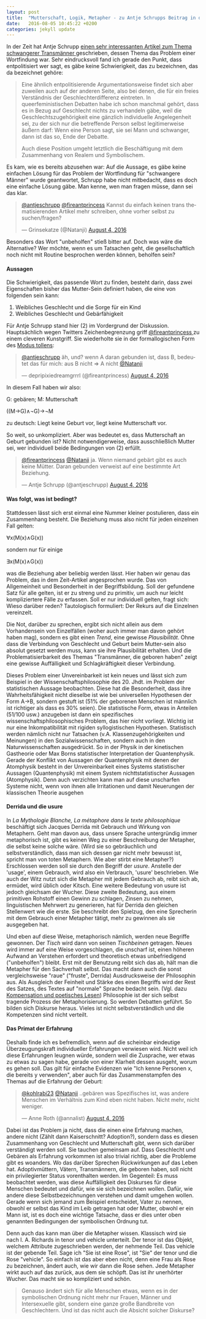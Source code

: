 ```yaml
---
layout: post
title:  "Mutterschaft, Logik, Metapher - zu Antje Schrupps Beitrag in der Zeit"
date:   2016-08-05 10:45:22 +0200
categories: jekyll update
---
```


In der Zeit hat Antje Schrupp <a href="http://www.zeit.de/kultur/2016-08/geburt-vaeter-transsexualitaet-queer-feminismus-10nach8" title="DIE ZEIT: Mama, Papa, Väterin"> einen sehr interessanten Artikel zum Thema schwangerer Transmänner </a> geschrieben, dessen Thema das Problem einer Wortfindung war. Sehr eindrucksvoll fand ich gerade den Punkt, dass entpolitisiert wer sagt, es gäbe keine Schwierigkeit, das zu bezeichnen, das da bezeichnet gehöre:

>Eine ähnlich entpolitisierende Argumentationsweise findet sich aber zuweilen auch auf der anderen Seite, also bei denen, die für ein freies Verständnis der Geschlechterdifferenz eintreten. In queerfeministischen Debatten habe ich schon manchmal gehört, dass es in Bezug auf Geschlecht nichts zu verhandeln gäbe, weil die Geschlechtszugehörigkeit eine gänzlich individuelle Angelegenheit sei, zu der sich nur die betreffende Person selbst legitimerweise äußern darf: Wenn eine Person sagt, sie sei Mann und schwanger, dann ist das so, Ende der Debatte.
>
>Auch diese Position umgeht letztlich die Beschäftigung mit dem Zusammenhang von Realem und Symbolischem.

Es kam, wie es bereits abzusehen war: Auf die Aussage, es gäbe keine einfachen Lösung für das Problem der Wortfindung für "schwangere Männer" wurde geantwortet, Schrupp habe nicht mitbedacht, dass es doch eine einfache Lösung gäbe. Man kenne, wen man fragen müsse, dann sei das klar.

<blockquote class="twitter-tweet" data-conversation="none" data-lang="en"><p lang="de" dir="ltr"><a href="https://twitter.com/antjeschrupp">@antjeschrupp</a> <a href="https://twitter.com/fireantprincess">@fireantprincess</a> Kannst du einfach keinen trans thematisierenden Artikel mehr schreiben, ohne vorher selbst zu suchen/fragen?</p>&mdash; Grinsekatze (@Natanji) <a href="https://twitter.com/Natanji/status/761113199890411520">August 4, 2016</a></blockquote>
<script async src="//platform.twitter.com/widgets.js" charset="utf-8"></script>

Besonders das Wort "unbeholfen" stieß bitter auf. Doch was wäre die Alternative? Wer möchte, wenn es um Tatsachen geht, die gesellschaftlich noch nicht mit Routine besprochen werden können, beholfen sein?

#### Aussagen

Die Schwierigkeit, das passende Wort zu finden, besteht darin, dass zwei Eigenschaften bisher das Mutter-Sein definiert haben, die eine von folgenden sein kann:
1. Weibliches Geschlecht und die Sorge für ein Kind
2. Weibliches Geschlecht und Gebärfähigkeit

Für Antje Schrupp stand hier (2) im Vordergrund der Diskussion.
Hauptsächlich wegen Twitters Zeichenbegrenzung griff <a href="twitter.com/@fireantprincess"> @fireantprincess </a> zu einem cleveren Kunstgriff. Sie wiederholte sie in der formallogischen Form des <a href="https://de.wikipedia.org/wiki/Modus_tollens"> Modus tollens</a>:

<blockquote class="twitter-tweet" data-lang="en"><p lang="de" dir="ltr"><a href="https://twitter.com/antjeschrupp">@antjeschrupp</a> äh, und? wenn A daran gebunden ist, dass B, bedeutet das für mich: aus B nicht =&gt; A nicht <a href="https://twitter.com/Natanji">@Natanji</a></p>&mdash; depripixiedreamgrrrl (@fireantprincess) <a href="https://twitter.com/fireantprincess/status/761138800164794368">August 4, 2016</a></blockquote>
<script async src="//platform.twitter.com/widgets.js" charset="utf-8"></script>

In diesem Fall haben wir also:

  G: gebären; M: Mutterschaft

  ((M→G)∧¬G)→¬M

zu deutsch: Liegt keine Geburt vor, liegt keine Mutterschaft vor.

So weit, so unkompliziert. Aber was bedeutet es, dass Mutterschaft an Geburt gebunden ist? Nicht notwendigerweise, dass ausschließlich Mutter sei, wer individuell beide Bedingungen von (2) erfüllt.

<blockquote class="twitter-tweet" data-lang="en"><p lang="de" dir="ltr"><a href="https://twitter.com/fireantprincess">@fireantprincess</a> <a href="https://twitter.com/Natanji">@Natanji</a> ja. Wenn niemand gebärt gibt es auch keine Mütter. Daran gebunden verweist auf eine bestimmte Art Beziehung.</p>&mdash; Antje Schrupp (@antjeschrupp) <a href="https://twitter.com/antjeschrupp/status/761140315751346176">August 4, 2016</a></blockquote>
<script async src="//platform.twitter.com/widgets.js" charset="utf-8"></script>

#### Was folgt, was ist bedingt?

Stattdessen lässt sich erst einmal eine Nummer kleiner postulieren, dass ein Zusammenhang besteht. Die Beziehung muss also nicht für jeden einzelnen Fall gelten:

  ∀x(M(x)∧G(x))

sondern nur für einige

  ∃x(M(x)∧G(x))

was die Beziehung aber beliebig werden lässt. Hier haben wir genau das Problem, das in dem Zeit-Artikel angesprochen wurde. Das von Allgemeinheit und Besonderheit in der Begriffsbildung. Soll der gefundene Satz für alle gelten, ist er zu streng und zu primitiv, um auch nur leicht kompliziertere Fälle zu erfassen. Soll er nur individuell gelten, fragt sich: Wieso darüber reden? Tautologisch formuliert: Der Rekurs auf die Einzelnen vereinzelt.

Die Not, darüber zu sprechen, ergibt sich nicht allein aus dem Vorhandensein von Einzelfällen (woher auch immer man davon gehört haben mag), sondern es gibt einen _Trend_, eine gewisse _Plausibilität_. Ohne dass die Verbindung von Geschlecht und Geburt beim Mutter-sein also absolut gesetzt werden muss, kann sie ihre Plausibilität erhalten. Und die Problematisierbarkeit des Themas "Transmänner, die geboren haben" zeigt eine gewisse Auffälligkeit und Schlagkräftigkeit dieser Verbindung.

Dieses Problem einer Unvereinbarkeit ist kein neues und lässt sich zum Beispiel in der Wissenschaftsphilosophie des 20. Jhdt. im Problem der statistischen Aussage beobachten. Diese hat die Besonderheit, dass ihre Wahrheitsfähigkeit nicht dieselbe ist wie bei universellen Hypothesen der Form A->B, sondern gestuft ist (51% der geborenen Menschen ist männlich ist richtiger als dass es 30% seien).
Die statistische Form, etwas in Anteilen (51/100 usw.) anzugeben ist dann ein spezifisches wissenschaftsphilosophisches Problem, das hier nicht vorliegt. Wichtig ist nur eine Inkompatibilität mit rigiden syllogistischen Hypothesen. Statistisch werden nämlich nicht nur Tatsachen (v.A. Klassenzugehörigkeiten und Meinungen) in den Sozialwissenschaften, sondern auch in den Naturwissenschaften ausgedrückt. So in der Physik in der kinetischen Gastheorie oder Max Borns statistischer Interpretation der Quantenphysik. Gerade der Konflikt von Aussagen der Quantenphysik mit denen der Atomphysik besteht in der Unvereinbarkeit eines Systems statistischer Aussagen (Quantenphysik) mit einem System nichttstatistischer Aussagen (Atomphysik). Denn auch verzichten kann man auf diese unscharfen Systeme nicht, wenn von ihnen alle Irritationen und damit Neuerungen der klassischen Theorie ausgehen

####  Derrida und die usure

In _La Mythologie Blanche, La métaphore dans le texte philosophique_ beschäftigt sich Jacques Derrida mit Gebrauch und Wirkung von Metaphern. Geht man davon aus, dass unsere Sprache untergründig immer metaphorisch ist, gibt es keinen Weg zu einer Beschreibung der Metapher, die selbst keine solche wäre. (Wird sie so gebräuchlich und selbstverständlich, dass man sich dessen gar nicht mehr bewusst ist, spricht man von toten Metaphern. Wie aber stirbt eine Metapher?) Erschlossen werden soll sie durch den Begriff der _usure_. Anstelle der 'usage', einem Gebrauch, wird also ein Verbrauch, 'usure' beschrieben. Wie auch der Witz nutzt sich die Metapher mit jedem Gebrauch ab, reibt sich ab, ermüdet, wird üblich oder Kitsch. Eine weitere Bedeutung von usure ist jedoch gleichsam der Wucher. Diese zweite Bedeutung, aus einem primitiven Rohstoff einen Gewinn zu schlagen, Zinsen zu nehmen, linguistischen Mehrwert zu generieren, hat für Derrida den gleichen Stellenwert wie die erste. Sie beschreibt den Spielzug, den eine Sprecherin mit dem Gebrauch einer Metapher tätigt, mehr zu gewinnen als sie ausgegeben hat.

Und eben auf diese Weise, metaphorisch nämlich, werden neue Begriffe gewonnen. Der _Tisch_ wird dann von seinen _Tischbeinen_ getragen. Neues wird immer auf eine Weise vorgeschlagen, die unscharf ist, einen höheren Aufwand an Verstehen erfordert und theoretisch etwas unbefriedigend ("unbeholfen") bleibt. Erst mit der Benutzung reibt sich das ab, hält man die Metapher für den Sachverhalt selbst. Das macht dann auch die sonst vergleichsweise "raue" ("fruste", Derrida) Ausdrucksweise der Philosophin aus. Als Ausgleich der Feinheit und Stärke des einen Begriffs wird der Rest des Satzes, des Textes auf "normale" Sprache bedacht sein. (Vgl. dazu <a href="http://www.reis.space/jekyll/update/2016/06/30/kompensation.html" title="Critical Otter Studies - Kompensation und poetisches Lesen">Kompensation und poetisches Lesen</a>) Philosophie ist der sich selbst tragende Prozess der Metaphorisierung. So werden Debatten geführt. So bilden sich Diskurse heraus. Vieles ist nicht selbstverständlich und die Kompetenzen sind nicht verteilt.

#### Das Primat der Erfahrung

Deshalb finde ich es befremdlich, wenn auf die scheinbar eindeutige Überzeugungskraft individueller Erfahrungen verwiesen wird. Nicht weil ich diese Erfahrungen leugnen würde, sondern weil die Zusprache, wer etwas zu etwas zu sagen habe, gerade von einer Klarheit dessen ausgeht, worum es gehen soll. Das gilt für einfache Evidenzen wie "Ich kenne Personen x, die bereits y verwenden", aber auch für das Zusammenstampfen des Themas auf die Erfahrung der Geburt:

<blockquote class="twitter-tweet" data-lang="en"><p lang="de" dir="ltr"><a href="https://twitter.com/kohlrabi23">@kohlrabi23</a> <a href="https://twitter.com/Natanji">@Natanji</a> ..gebären was Spezifisches ist, was andere Menschen im Verhältnis zum Kind eben nicht haben. Nicht mehr, nicht weniger.</p>&mdash; Anne Roth (@annalist) <a href="https://twitter.com/annalist/status/761239389091401728">August 4, 2016</a></blockquote>
<script async src="//platform.twitter.com/widgets.js" charset="utf-8"></script>

Dabei ist das Problem ja nicht, dass die einen eine Erfahrung machen, andere nicht (Zählt dann Kaiserschnitt? Adoption?), sondern dass es diesen Zusammenhang von Geschlecht und Mutterschaft gibt, wenn sich darüber verständigt werden soll. Sie tauchen gemeinsam auf. Dass Geschlecht und Gebären als Erfahrung vorkommen ist also trivial richtig, aber die Probleme gibt es woanders. Wo das darüber Sprechen Rückwirkungen auf das Leben hat. Adoptivmüttern, Vätern, Transmännern, die geboren haben, soll nicht ein privilegierter Status vorenthalten werden. Im Gegenteil: Es muss beobachtet werden, was diese Auffälligkeit des Diskurses für diese Menschen bedeutet und dafür, wie sie sich bezeichnen wollen. Dafür, wie andere diese Selbstbezeichnungen verstehen und damit umgehen wollen. Gerade wenn sich jemand zum Beispiel entscheidet, Vater zu nennen, obwohl er selbst das Kind im Leib getragen hat oder Mutter, obwohl er ein Mann ist, ist es doch eine wichtige Tatsache, dass er dies unter oben genannten Bedingungen der symbolischen Ordnung tut.

Denn auch das kann man über die Metapher wissen. Klassisch wird sie nach I. A. Richards in tenor und vehicle unterteilt. Der tenor ist das Objekt, welchem Attribute zugeschrieben werden, der nehmende Teil. Das vehicle ist der gebende Teil. Sage ich "Sie ist eine Rose", ist "Sie" der tenor und die Rose "vehicle". So einfach ist das aber eben nicht, denn eine Frau als Rose zu bezeichnen, ändert auch, wie wir dann die Rose sehen. Jede Metapher wirkt auch auf das zurück, aus dem sie schöpft. Das ist ihr unerhörter Wucher. Das macht sie so kompliziert und schön.

>Genauso ändert sich für alle Menschen etwas, wenn es in der symbolischen Ordnung nicht mehr nur Frauen, Männer und Intersexuelle gibt, sondern eine ganze große Bandbreite von Geschlechtern. Und ist das nicht auch die Absicht solcher Diskurse?
